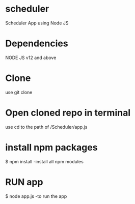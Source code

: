 # scheduler
Scheduler App using Node JS

# Dependencies
NODE JS v12 and above

# Clone
use git clone <repository URL>
  
# Open cloned repo in terminal
use cd <file path> to the path of /Scheduler/app.js
  
# install npm packages
$ npm install
  -install all npm modules
  
# RUN app
$ node app.js
  -to run the app
